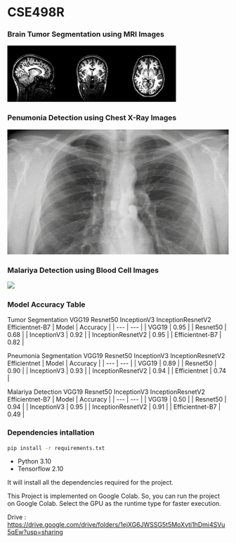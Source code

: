 # CSE498R
### Brain Tumor Segmentation using MRI Images
![](Image/Brain.gif)
### Penumonia Detection using Chest X-Ray Images
![](Image/Pneumonia.gif)

### Malariya Detection using Blood Cell Images
![](Image/Malaria.gif)
### Model Accuracy Table 
Tumor Segmentation VGG19 Resnet50 InceptionV3 InceptionResnetV2 Efficientnet-B7
| Model | Accuracy |
| --- | --- |
| VGG19 | 0.95 |
| Resnet50 | 0.68 |
| InceptionV3 | 0.92 |
| InceptionResnetV2 | 0.95 |
| Efficientnet-B7 | 0.82 |

Pneumonia Segmentation VGG19 Resnet50 InceptionV3 InceptionResnetV2 Efficientnet
| Model | Accuracy |
| --- | --- |
| VGG19 | 0.89 |
| Resnet50 | 0.90 |
| InceptionV3 | 0.93 |
| InceptionResnetV2 | 0.94 |
| Efficientnet | 0.74 |

Malariya Detection VGG19 Resnet50 InceptionV3 InceptionResnetV2 Efficientnet-B7
| Model | Accuracy |
| --- | --- |
| VGG19 | 0.50 |
| Resnet50 | 0.94 |
| InceptionV3 | 0.95 |
| InceptionResnetV2 | 0.91 |
| Efficientnet-B7 | 0.49 |

### Dependencies intallation

```bash
pip install -r requirements.txt
```
* Python 3.10
* Tensorflow 2.10

It will install all the dependencies required for the project.

This Project is implemented on Google Colab. So, you can run the project on Google Colab. Select the GPU as the runtime type for faster execution.

Drive : <https://drive.google.com/drive/folders/1ejXG6JWSSG5t5MoXvti1hDmi4SVu5qEw?usp=sharing>
